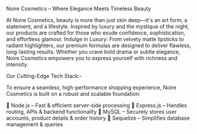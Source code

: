 Noire Cosmetics – Where Elegance Meets Timeless Beauty

At Noire Cosmetics, beauty is more than just skin deep—it's an art form, a statement, and a lifestyle. Inspired by luxury and the mystique of the night, our products are crafted for those who exude confidence, sophistication, and effortless glamour. Indulge in Luxury: From velvety matte lipsticks to radiant highlighters, our premium formulas are designed to deliver flawless, long-lasting results. Whether you crave bold drama or subtle elegance, Noire Cosmetics empowers you to express yourself with richness and intensity.

Our Cutting-Edge Tech Stack:-

To ensure a seamless, high-performance shopping experience, Noire Cosmetics is built on a robust and scalable foundation:

🔹 Node.js – Fast & efficient server-side processing 🔹 Express.js – Handles routing, APIs & backend functionality 🔹 MySQL – Securely stores user accounts, product details & order history 🔹 Sequelize – Simplifies database management & queries